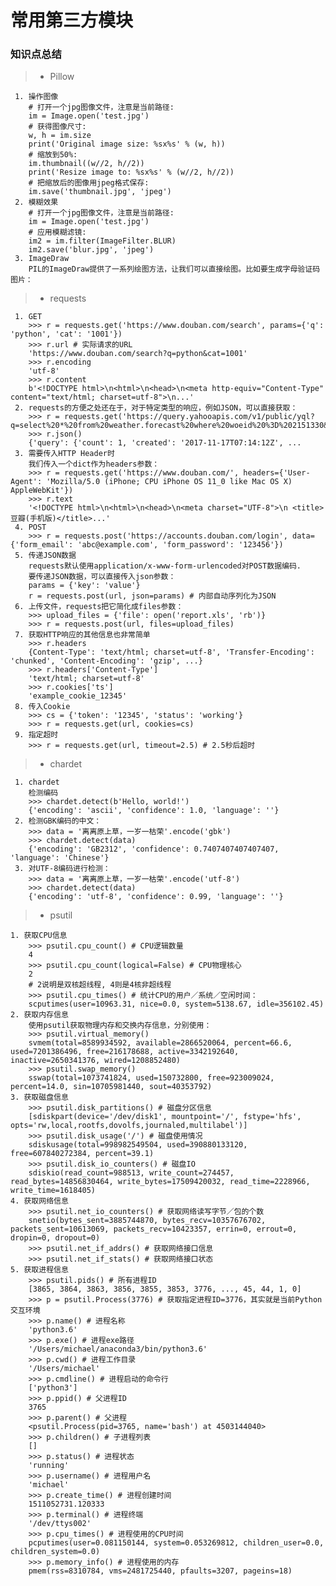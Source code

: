 # 常用第三方模块
### 知识点总结

> * Pillow

     1. 操作图像
        # 打开一个jpg图像文件，注意是当前路径:
        im = Image.open('test.jpg')
        # 获得图像尺寸:
        w, h = im.size
        print('Original image size: %sx%s' % (w, h))
        # 缩放到50%:
        im.thumbnail((w//2, h//2))
        print('Resize image to: %sx%s' % (w//2, h//2))
        # 把缩放后的图像用jpeg格式保存:
        im.save('thumbnail.jpg', 'jpeg')
     2. 模糊效果
        # 打开一个jpg图像文件，注意是当前路径:
        im = Image.open('test.jpg')
        # 应用模糊滤镜:
        im2 = im.filter(ImageFilter.BLUR)
        im2.save('blur.jpg', 'jpeg')
     3. ImageDraw
        PIL的ImageDraw提供了一系列绘图方法，让我们可以直接绘图。比如要生成字母验证码图片：

> * requests

     1. GET
        >>> r = requests.get('https://www.douban.com/search', params={'q': 'python', 'cat': '1001'})
        >>> r.url # 实际请求的URL
        'https://www.douban.com/search?q=python&cat=1001'
        >>> r.encoding
        'utf-8'
        >>> r.content
        b'<!DOCTYPE html>\n<html>\n<head>\n<meta http-equiv="Content-Type" content="text/html; charset=utf-8">\n...'
     2. requests的方便之处还在于，对于特定类型的响应，例如JSON，可以直接获取：
        >>> r = requests.get('https://query.yahooapis.com/v1/public/yql?q=select%20*%20from%20weather.forecast%20where%20woeid%20%3D%202151330&format=json')
        >>> r.json()
        {'query': {'count': 1, 'created': '2017-11-17T07:14:12Z', ...
     3. 需要传入HTTP Header时
        我们传入一个dict作为headers参数：
        >>> r = requests.get('https://www.douban.com/', headers={'User-Agent': 'Mozilla/5.0 (iPhone; CPU iPhone OS 11_0 like Mac OS X) AppleWebKit'})
        >>> r.text
        '<!DOCTYPE html>\n<html>\n<head>\n<meta charset="UTF-8">\n <title>豆瓣(手机版)</title>...'
     4. POST
        >>> r = requests.post('https://accounts.douban.com/login', data={'form_email': 'abc@example.com', 'form_password': '123456'})
     5. 传递JSON数据
        requests默认使用application/x-www-form-urlencoded对POST数据编码.
        要传递JSON数据，可以直接传入json参数：
        params = {'key': 'value'}
        r = requests.post(url, json=params) # 内部自动序列化为JSON
     6. 上传文件，requests把它简化成files参数：
        >>> upload_files = {'file': open('report.xls', 'rb')}
        >>> r = requests.post(url, files=upload_files)
     7. 获取HTTP响应的其他信息也非常简单
        >>> r.headers
        {Content-Type': 'text/html; charset=utf-8', 'Transfer-Encoding': 'chunked', 'Content-Encoding': 'gzip', ...}
        >>> r.headers['Content-Type']
        'text/html; charset=utf-8'
        >>> r.cookies['ts']
        'example_cookie_12345'
     8. 传入Cookie
        >>> cs = {'token': '12345', 'status': 'working'}
        >>> r = requests.get(url, cookies=cs)
     9. 指定超时
        >>> r = requests.get(url, timeout=2.5) # 2.5秒后超时

> * chardet

     1. chardet
        检测编码
        >>> chardet.detect(b'Hello, world!')
        {'encoding': 'ascii', 'confidence': 1.0, 'language': ''}
     2. 检测GBK编码的中文：
        >>> data = '离离原上草，一岁一枯荣'.encode('gbk')
        >>> chardet.detect(data)
        {'encoding': 'GB2312', 'confidence': 0.7407407407407407, 'language': 'Chinese'}
     3. 对UTF-8编码进行检测：
        >>> data = '离离原上草，一岁一枯荣'.encode('utf-8')
        >>> chardet.detect(data)
        {'encoding': 'utf-8', 'confidence': 0.99, 'language': ''}

> * psutil

    1. 获取CPU信息
        >>> psutil.cpu_count() # CPU逻辑数量
        4
        >>> psutil.cpu_count(logical=False) # CPU物理核心
        2
        # 2说明是双核超线程, 4则是4核非超线程
        >>> psutil.cpu_times() # 统计CPU的用户／系统／空闲时间：
        scputimes(user=10963.31, nice=0.0, system=5138.67, idle=356102.45)
    2. 获取内存信息
        使用psutil获取物理内存和交换内存信息，分别使用：
        >>> psutil.virtual_memory()
        svmem(total=8589934592, available=2866520064, percent=66.6, used=7201386496, free=216178688, active=3342192640, inactive=2650341376, wired=1208852480)
        >>> psutil.swap_memory()
        sswap(total=1073741824, used=150732800, free=923009024, percent=14.0, sin=10705981440, sout=40353792)
    3. 获取磁盘信息
        >>> psutil.disk_partitions() # 磁盘分区信息
        [sdiskpart(device='/dev/disk1', mountpoint='/', fstype='hfs', opts='rw,local,rootfs,dovolfs,journaled,multilabel')]
        >>> psutil.disk_usage('/') # 磁盘使用情况
        sdiskusage(total=998982549504, used=390880133120, free=607840272384, percent=39.1)
        >>> psutil.disk_io_counters() # 磁盘IO
        sdiskio(read_count=988513, write_count=274457, read_bytes=14856830464, write_bytes=17509420032, read_time=2228966, write_time=1618405)
    4. 获取网络信息
        >>> psutil.net_io_counters() # 获取网络读写字节／包的个数
        snetio(bytes_sent=3885744870, bytes_recv=10357676702, packets_sent=10613069, packets_recv=10423357, errin=0, errout=0, dropin=0, dropout=0)
        >>> psutil.net_if_addrs() # 获取网络接口信息
        >>> psutil.net_if_stats() # 获取网络接口状态
    5. 获取进程信息
        >>> psutil.pids() # 所有进程ID
        [3865, 3864, 3863, 3856, 3855, 3853, 3776, ..., 45, 44, 1, 0]
        >>> p = psutil.Process(3776) # 获取指定进程ID=3776，其实就是当前Python交互环境
        >>> p.name() # 进程名称
        'python3.6'
        >>> p.exe() # 进程exe路径
        '/Users/michael/anaconda3/bin/python3.6'
        >>> p.cwd() # 进程工作目录
        '/Users/michael'
        >>> p.cmdline() # 进程启动的命令行
        ['python3']
        >>> p.ppid() # 父进程ID
        3765
        >>> p.parent() # 父进程
        <psutil.Process(pid=3765, name='bash') at 4503144040>
        >>> p.children() # 子进程列表
        []
        >>> p.status() # 进程状态
        'running'
        >>> p.username() # 进程用户名
        'michael'
        >>> p.create_time() # 进程创建时间
        1511052731.120333
        >>> p.terminal() # 进程终端
        '/dev/ttys002'
        >>> p.cpu_times() # 进程使用的CPU时间
        pcputimes(user=0.081150144, system=0.053269812, children_user=0.0, children_system=0.0)
        >>> p.memory_info() # 进程使用的内存
        pmem(rss=8310784, vms=2481725440, pfaults=3207, pageins=18)

